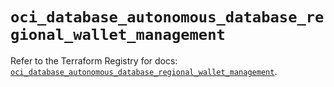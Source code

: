 # `oci_database_autonomous_database_regional_wallet_management`

Refer to the Terraform Registry for docs: [`oci_database_autonomous_database_regional_wallet_management`](https://registry.terraform.io/providers/hashicorp/oci/7.19.0/docs/resources/database_autonomous_database_regional_wallet_management).
